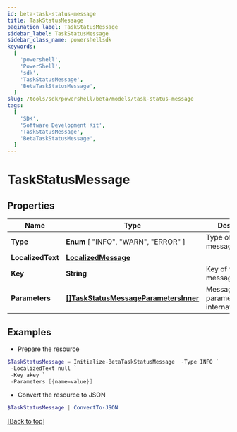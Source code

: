 ```yaml
---
id: beta-task-status-message
title: TaskStatusMessage
pagination_label: TaskStatusMessage
sidebar_label: TaskStatusMessage
sidebar_class_name: powershellsdk
keywords:
  [
    'powershell',
    'PowerShell',
    'sdk',
    'TaskStatusMessage',
    'BetaTaskStatusMessage',
  ]
slug: /tools/sdk/powershell/beta/models/task-status-message
tags:
  [
    'SDK',
    'Software Development Kit',
    'TaskStatusMessage',
    'BetaTaskStatusMessage',
  ]
---
```


# TaskStatusMessage

## Properties

| Name | Type | Description | Notes |
| --- | --- | --- | --- |
| **Type** | **Enum** [ "INFO", "WARN", "ERROR" ] | Type of the message | [required] |
| **LocalizedText** | [**LocalizedMessage**](localized-message) |  | [required] |
| **Key** | **String** | Key of the message | [required] |
| **Parameters** | [**[]TaskStatusMessageParametersInner**](task-status-message-parameters-inner) | Message parameters for internationalization | [required] |

## Examples

- Prepare the resource

```powershell
$TaskStatusMessage = Initialize-BetaTaskStatusMessage  -Type INFO `
 -LocalizedText null `
 -Key akey `
 -Parameters [{name=value}]
```

- Convert the resource to JSON

```powershell
$TaskStatusMessage | ConvertTo-JSON
```

[[Back to top]](#)
